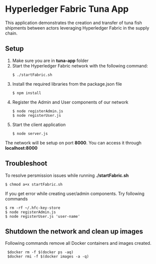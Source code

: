 # Hyperledger Fabric Tuna App
This application demonstrates the creation and transfer of tuna fish shipments between actors leveraging Hyperledger Fabric in the supply chain. 

## Setup
<ol>
  <li> Make sure you are in <b>tuna-app</b> folder</li>
  <li> Start the Hyperledger Fabric network with the following command: </li>
  <pre><code>$ ./startFabric.sh</code></pre>
  <li> Install the required libraries from the package.json file </li>
  <pre><code>$ npm install</code></pre>
  <li> Register the Admin and User components of our network</li>
  <pre><code>$ node registerAdmin.js
$ node registerUser.js</code></pre>
  <li> Start the client application </li>
  <pre><code>$ node server.js</code></pre>
</ol>

The network will be setup on port <b>8000</b>. You can access it through <b>localhost:8000</b>

## Troubleshoot
To resolve persmission issues while running <b>./startFabric.sh</b>
<pre><code>$ chmod a+x startFabric.sh</code></pre>

If you get error while creating user/admin components. Try following commands
<pre><code>$ rm -rf ~/.hfc-key-store
$ node registerAdmin.js
$ node registerUser.js 'user-name'</pre></code>

## Shutdown the network and clean up images

Following commands remove all Docker containers and images created.
<pre><code> $docker rm -f $(docker ps -aq) 
 $docker rmi -f $(docker images -a -q) </pre></code>

